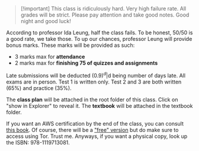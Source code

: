 > [!important] This class is ridiculously hard. Very high failure rate. All grades will be strict. Please pay attention and take good notes. Good night and good luck! 

According to professor Ida Leung, half the class fails. To be honest, 50/50 is a good rate, we take those. To up our chances, professor Leung will provide bonus marks. These marks will be provided as such:
- 3 marks max for **attendance**
- 2 marks max for **finishing 75 of quizzes and assignments**

Late submissions will be deducted $(0.9)^d | \text{d being number of days late}$. 
All exams are in person. Test 1 is written only. Test 2 and 3 are both written (65%) and practice (35%).

The **class plan** will be attached in the root folder of this class. Click on "show in Explorer" to reveal it.
The **textbook** will be attached in the textbook folder.

If you want an AWS certification by the end of the class, you can consult [this book](https://www.amazon.ca/Certified-Solutions-Architect-Study-Guide/dp/1119713080). Of course, there will be a ["free" version](https://library.lol/main/B737706D838FA0EEACAE942B2CA7E609) but do make sure to access using Tor. Trust me. Anyways, if you want a physical copy, look up the ISBN: 978-1119713081.



